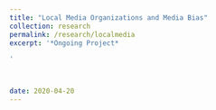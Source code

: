 ```yaml
---
title: "Local Media Organizations and Media Bias"
collection: research
permalink: /research/localmedia
excerpt: '*Ongoing Project* 

'



date: 2020-04-20
---
```


